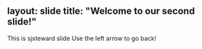 layout: slide
title: "Welcome to our second slide!"
---
This is sjsteward slide 
Use the left arrow to go back!
